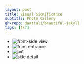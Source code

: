 ```yaml
---
layout: post
title: Visual Significance
subtitle: Photo Gallery
gh-repo: daattali/beautiful-jekyll
tags: [4/7]
---
```


* ![front-side view](https://www.bluffton.edu/homepages/facstaff/sullivanm/olbrich/front.jpg)
* ![front entrance](https://www.bluffton.edu/homepages/facstaff/sullivanm/olbrich/entrancedet.jpg)
* ![pot](https://www.bluffton.edu/homepages/facstaff/sullivanm/olbrich/entranceangle.jpg)
* ![side detail](https://www.bluffton.edu/homepages/facstaff/sullivanm/olbrich/detside.jpg)


 <script src="markdown-gallery/md-gallery.js"></script>
 
<script>
    md_gallery();
</script>
